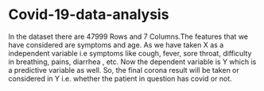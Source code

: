 # Covid-19-data-analysis
 
In the dataset there are 47999 Rows and 7 Columns.The features that we have considered are symptoms and age.
As we have taken X as a independent variable i.e symptoms like cough, fever, sore throat, difficulty in breathing, pains, diarrhea , etc.
Now the dependent variable is Y which is a predictive variable as well. So, the final corona  result will be taken or considered  in Y i.e. 
whether the patient in question has covid or not.
